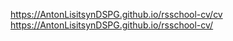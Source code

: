 https://AntonLisitsynDSPG.github.io/rsschool-cv/cv
https://AntonLisitsynDSPG.github.io/rsschool-cv/
